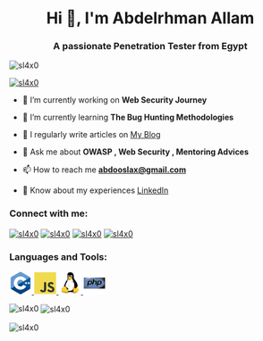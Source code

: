 <h1 align="center">Hi 👋, I'm Abdelrhman Allam</h1>
<h3 align="center">A passionate Penetration Tester from Egypt</h3>

<p align="left"> <img src="https://komarev.com/ghpvc/?username=sl4x0&label=Profile%20views&color=0e75b6&style=flat" alt="sl4x0" /> </p>

<p align="left"> <a href="https://github.com/ryo-ma/github-profile-trophy"><img src="https://github-profile-trophy.vercel.app/?username=sl4x0" alt="sl4x0" /></a> </p>



- 🔭 I’m currently working on **Web Security Journey**

- 🌱 I’m currently learning **The Bug Hunting Methodologies**

- 📝 I regularly write articles on [My Blog](https://sl4x0.github.io)

- 💬 Ask me about **OWASP , Web Security , Mentoring Advices**

- 📫 How to reach me **abdooslax@gmail.com**

- 📄 Know about my experiences [LinkedIn](https://www.linkedin.com/in/sl4x0)

<h3 align="left">Connect with me:</h3>
<p align="left">
<a href="https://twitter.com/sl4x0" target="blank"><img align="center" src="https://raw.githubusercontent.com/rahuldkjain/github-profile-readme-generator/master/src/images/icons/Social/twitter.svg" alt="sl4x0" height="30" width="40" /></a>
<a href="https://linkedin.com/in/sl4x0" target="blank"><img align="center" src="https://raw.githubusercontent.com/rahuldkjain/github-profile-readme-generator/master/src/images/icons/Social/linked-in-alt.svg" alt="sl4x0" height="30" width="40" /></a>
<a href="https://fb.com/sl4x0" target="blank"><img align="center" src="https://raw.githubusercontent.com/rahuldkjain/github-profile-readme-generator/master/src/images/icons/Social/facebook.svg" alt="sl4x0" height="30" width="40" /></a>
<a href="https://instagram.com/sl4x0" target="blank"><img align="center" src="https://raw.githubusercontent.com/rahuldkjain/github-profile-readme-generator/master/src/images/icons/Social/instagram.svg" alt="sl4x0" height="30" width="40" /></a>
</p>

<h3 align="left">Languages and Tools:</h3>
<p align="left"> <a href="https://www.w3schools.com/cpp/" target="_blank" rel="noreferrer"> <img src="https://raw.githubusercontent.com/devicons/devicon/master/icons/cplusplus/cplusplus-original.svg" alt="cplusplus" width="40" height="40"/> </a> <a href="https://developer.mozilla.org/en-US/docs/Web/JavaScript" target="_blank" rel="noreferrer"> <img src="https://raw.githubusercontent.com/devicons/devicon/master/icons/javascript/javascript-original.svg" alt="javascript" width="40" height="40"/> </a> <a href="https://www.linux.org/" target="_blank" rel="noreferrer"> <img src="https://raw.githubusercontent.com/devicons/devicon/master/icons/linux/linux-original.svg" alt="linux" width="40" height="40"/> </a> <a href="https://www.php.net" target="_blank" rel="noreferrer"> <img src="https://raw.githubusercontent.com/devicons/devicon/master/icons/php/php-original.svg" alt="php" width="40" height="40"/> </a> </p>

<p><img align="left" src="https://github-readme-stats.vercel.app/api/top-langs?username=sl4x0&show_icons=true&locale=en&layout=compact" alt="sl4x0" /></p>

<p>&nbsp;<img align="center" src="https://github-readme-stats.vercel.app/api?username=sl4x0&show_icons=true&locale=en" alt="sl4x0" /></p>

<p><img align="center" src="https://github-readme-streak-stats.herokuapp.com/?user=sl4x0&" alt="sl4x0" /></p>
